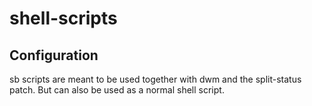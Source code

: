# shell-scripts

Configuration
-------------
sb scripts are meant to be used together with dwm and the split-status patch. But can also be used as a normal shell script.
